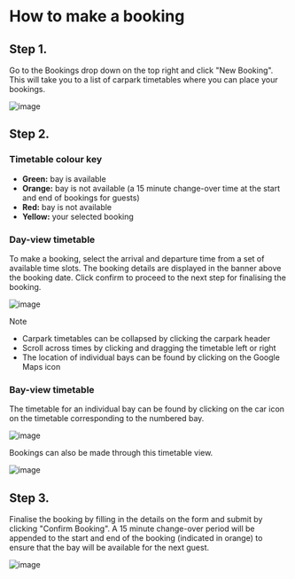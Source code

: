 # How to make a booking

## Step 1.

Go to the Bookings drop down on the top right and click "New Booking". This will take you to a list of carpark timetables where you can place your bookings.

![image](https://user-images.githubusercontent.com/88474382/135707657-8fda2644-628c-4d15-b846-d2ef928950d3.png)

## Step 2.

### Timetable colour key
- **Green:** bay is available
- **Orange:** bay is not available (a 15 minute change-over time at the start and end of bookings for guests)
- **Red:** bay is not available
- **Yellow:** your selected booking

### Day-view timetable
To make a booking, select the arrival and departure time from a set of available time slots. The booking details are displayed in the banner above the booking date. Click confirm to proceed to the next step for finalising the booking.

![image](https://user-images.githubusercontent.com/88474382/135708640-c0285f09-67e7-4124-9ee3-eaed779ff3fe.png)

Note
- Carpark timetables can be collapsed by clicking the carpark header
- Scroll across times by clicking and dragging the timetable left or right
- The location of individual bays can be found by clicking on the Google Maps icon

### Bay-view timetable

The timetable for an individual bay can be found by clicking on the car icon on the timetable corresponding to the numbered bay. 

![image](https://user-images.githubusercontent.com/88474382/135716412-b0c89aee-1610-449d-944b-90bf8453aebe.png)

Bookings can also be made through this timetable view.

![image](https://user-images.githubusercontent.com/88474382/135716347-36c27310-1f1d-42c3-a93c-84eb5dfa5a25.png)

## Step 3.

Finalise the booking by filling in the details on the form and submit by clicking "Confirm Booking". A 15 minute change-over period will be appended to the start and end of the booking (indicated in orange) to ensure that the bay will be available for the next guest.

![image](https://user-images.githubusercontent.com/88474382/135708871-efa4d15b-b1a1-408b-9956-e7cff9699379.png)
